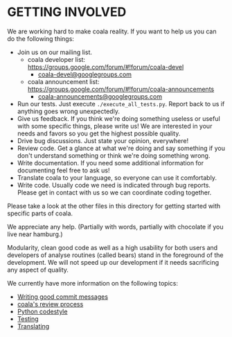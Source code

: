 GETTING INVOLVED
================
We are working hard to make coala reality. If you want to help us you can do
the following things:

 * Join us on our mailing list.
   * coala developer list: https://groups.google.com/forum/#!forum/coala-devel
     * coala-devel@googlegroups.com
   * coala announcement list: https://groups.google.com/forum/#!forum/coala-announcements
     * coala-announcements@googlegroups.com
 * Run our tests. Just execute `./execute_all_tests.py`. Report back to us if
   anything goes wrong unexpectedly.
 * Give us feedback. If you think we're doing something useless or useful with
   some specific things, please write us! We are interested in your needs and
   favors so you get the highest possible quality.
 * Drive bug discussions. Just state your opinion, everywhere!
 * Review code. Get a glance at what we're doing and say something if you
   don't understand something or think we're doing something wrong.
 * Write documentation. If you need some additional information for
   documenting feel free to ask us!
 * Translate coala to your language, so everyone can use it comfortably.
 * Write code. Usually code we need is indicated through bug reports. Please
   get in contact with us so we can coordinate coding together.

Please take a look at the other files in this directory for getting started
with specific parts of coala.

We appreciate any help. (Partially with words, partially with chocolate if you
live near hamburg.)

Modularity, clean good code as well as a high usability for both users and
developers of analyse routines (called bears) stand in the foreground of the
development. We will not speed up our development if it needs sacrificing
any aspect of quality.

We currently have more information on the following topics:

 * [Writing good commit messages](COMMIT_MESSAGES.md)
 * [coala's review process](REVIEWING.md)
 * [Python codestyle](CODESTYLE.md)
 * [Testing](TESTING.md)
 * [Translating](TRANSLATING.md)
